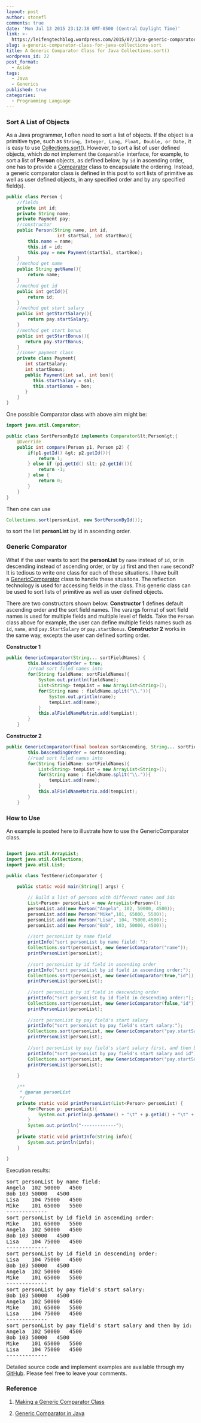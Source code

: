 ```yaml
---
layout: post
author: stonefl
comments: true
date: 'Mon Jul 13 2015 23:12:38 GMT-0500 (Central Daylight Time)'
link: >-
  https://leifengtechblog.wordpress.com/2015/07/13/a-generic-comparator-class-for-java-collections-sort/
slug: a-generic-comparator-class-for-java-collections-sort
title: A Generic Comparator Class for Java Collections.sort()
wordpress_id: 22
post_format:
  - Aside
tags:
  - Java
  - Generics
published: true
categories:
  - Programming Language
---
```


### Sort A List of Objects


As a Java programmer, I often need to sort a list of objects. If the object is a primitive type, such as `String, Integer, Long, Float, Double, or Date,` it is easy to use [Collections.sort()](https://docs.oracle.com/javase/tutorial/collections/interfaces/order.html). However, to sort a list of user defined objects, which do not implement the `Comparable `interface, for example, to sort a list of **Person** objects, as defined below, by `id` in ascending order, one has to provide a [Comparator](https://docs.oracle.com/javase/8/docs/api/java/util/Comparator.html) class to encapsulate the ordering. Instead, a generic comparator class is defined in this post to sort lists of primitive as well as user defined objects, in any specified order and by any specified field(s). 
<!--more-->


```java
public class Person {
    //fields
    private int id;
    private String name;
    private Payment pay;
    //constructor
    public Person(String name, int id,
                   int startSal, int startBon){
        this.name = name;
        this.id = id;
        this.pay = new Payment(startSal, startBon);
    }
    //method get name
    public String getName(){
        return name;
    }
    //method get id
    public int getId(){
        return id;
    }
    //method get start salary
    public int getStartSalary(){
        return pay.startSalary;
    }
    //method get start bonus
    public int getStartBonus(){
       return pay.startBonus;
    }
    //inner payment class
    private class Payment{
       int startSalary;
       int startBonus;
       public Payment(int sal, int bon){
          this.startSalary = sal;
          this.startBonus = bon;
       }
    }
}
```


One possible Comparator class with above aim might be:

```java
import java.util.Comparator;

public class SortPersonById implements Comparator&lt;Person&gt;{
	@Override
	public int compare(Person p1, Person p2) {
		if(p1.getId() &gt; p2.getId()){
			return 1;
		} else if (p1.getId() &lt; p2.getId()){
			return -1;
		} else {
			return 0;
		}
	}
}
```

Then one can use

```java
Collections.sort(personList, new SortPersonById()); 
```

to sort the list **personList** by id in ascending order.


### Generic Comparator

What if the user wants to sort the **personList** by `name` instead of `id`, or in descending instead of ascending order, or by `id` first and then `name` second? It is tedious to write one class for each of these situations. I have built a [GenericComparator](https://github.com/stonefl/GenericComparator) class to handle these situaitons. The reflection technology is used for accessing fields in the class. This generic class can be used to sort lists of primitive as well as user defined objects.


There are two constructors shown below. **Constructor 1** defines default ascending order and the sort field names. The varargs format of sort field names is used for multiple fields and multiple level of fields. Take the `Person` class above for example, the user can define multiple fields names such as `id`, `name`, and `pay.StartSalary` or `pay.startBonus`. **Constructor 2** works in the same way, excepts the user can defined sorting order.

**Constructor 1**

```java
public GenericComparator(String... sortFieldNames) {
		this.bAscendingOrder = true;
		//read sort filed names into 
		for(String fieldName: sortFieldNames){
			System.out.println(fieldName);
			List<String> tempList = new ArrayList<String>();
			for(String name : fieldName.split("\\.")){
				System.out.println(name);
				tempList.add(name);
			}
			this.alFieldNameMatrix.add(tempList);
		}
	}
```

**Constructor 2**

```java
public GenericComparator(final boolean sortAscending, String... sortFieldNames) {
		this.bAscendingOrder = sortAscending;
		//read sort filed names into 
		for(String fieldName: sortFieldNames){
			List<String> tempList = new ArrayList<String>();
			for(String name : fieldName.split("\\.")){
				tempList.add(name);
			}
			this.alFieldNameMatrix.add(tempList);
		}
	}
```


### How to Use


An example is posted here to illustrate how to use the GenericComparator class.

```java

import java.util.ArrayList;
import java.util.Collections;
import java.util.List;

public class TestGenericComparator {
	
	public static void main(String[] args) {

		// Build a list of persons with different names and ids
		List<Person> personList = new ArrayList<Person>();
		personList.add(new Person("Angela", 102, 50000, 4500));
		personList.add(new Person("Mike",101, 65000, 5500));
		personList.add(new Person("Lisa", 104, 75000,4500));
		personList.add(new Person("Bob", 103, 50000, 4500));
		
		//sort personList by name field 
		printInfo("sort personList by name field: ");
		Collections.sort(personList, new GenericComparator("name"));
		printPersonList(personList);
		
		//sort personList by id field in ascending order
		printInfo("sort personList by id field in ascending order:");
		Collections.sort(personList, new GenericComparator(true,"id"));
		printPersonList(personList);
		
		//sort personList by id field in descending order
		printInfo("sort personList by id field in descending order:");
		Collections.sort(personList, new GenericComparator(false,"id"));
		printPersonList(personList);
		
		//sort personList by pay field's start salary
		printInfo("sort personList by pay field's start salary:");
		Collections.sort(personList, new GenericComparator("pay.startSalary"));
		printPersonList(personList);
		
		//sort personList by pay field's start salary first, and then by id
		printInfo("sort personList by pay field's start salary and id");
		Collections.sort(personList, new GenericComparator("pay.startSalary", "id"));
		printPersonList(personList);
		
	}

	/**
	 * @param personList
	 */
	private static void printPersonList(List<Person> personList) {
		for(Person p: personList){
			System.out.println(p.getName() + "\t" + p.getId() + "\t" + p.getStartSalary() + "\t" +p.getStartBonus());
		}
		System.out.println("-------------");
	}
	private static void printInfo(String info){
		System.out.println(info);
	}

}
```


Execution results:
<pre>
sort personList by name field: 
Angela	102	50000	4500
Bob	103	50000	4500
Lisa	104	75000	4500
Mike	101	65000	5500
-------------
sort personList by id field in ascending order:
Mike	101	65000	5500
Angela	102	50000	4500
Bob	103	50000	4500
Lisa	104	75000	4500
-------------
sort personList by id field in descending order:
Lisa	104	75000	4500
Bob	103	50000	4500
Angela	102	50000	4500
Mike	101	65000	5500
-------------
sort personList by pay field's start salary:
Bob	103	50000	4500
Angela	102	50000	4500
Mike	101	65000	5500
Lisa	104	75000	4500
-------------
sort personList by pay field's start salary and then by id: 
Angela	102	50000	4500
Bob	103	50000	4500
Mike	101	65000	5500
Lisa	104	75000	4500
-------------
</pre>

Detailed source code and implement examples are available through my [GitHub](https://github.com/stonefl/GenericComparator). 
Please feel free to leave your comments.


### Reference

1. [Making a Generic Comparator Class](http://stackoverflow.com/questions/15189949/making-a-generic-comparator-class)

2. [Generic Comparator in Java](http://myjeeva.com/generic-comparator-in-java.html)
